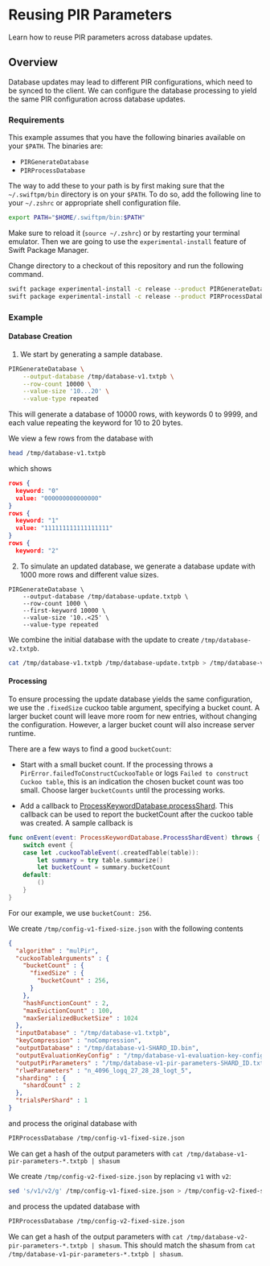# Reusing PIR Parameters

Learn how to reuse PIR parameters across database updates.

## Overview
Database updates may lead to different PIR configurations, which need to be synced to the client.
We can configure the database processing to yield the same PIR configuration across database updates.

### Requirements
This example assumes that you have the following binaries available on your `$PATH`.
The binaries are:
 - `PIRGenerateDatabase`
 - `PIRProcessDatabase`

The way to add these to your path is by first making sure that the `~/.swiftpm/bin` directory is on your `$PATH`. To do
so, add the following line to your `~/.zshrc` or appropriate shell configuration file.
```sh
export PATH="$HOME/.swiftpm/bin:$PATH"
```
Make sure to reload it (`source ~/.zshrc`) or by restarting your terminal emulator. Then we are going to use the
`experimental-install` feature of Swift Package Manager.

Change directory to a checkout of this repository and run the following command.
```sh
swift package experimental-install -c release --product PIRGenerateDatabase
swift package experimental-install -c release --product PIRProcessDatabase
```

### Example
#### Database Creation

1. We start by generating a sample database.

```sh
PIRGenerateDatabase \
    --output-database /tmp/database-v1.txtpb \
    --row-count 10000 \
    --value-size '10...20' \
    --value-type repeated
```

This will generate a database of 10000 rows, with keywords 0 to 9999, and each value repeating the keyword for 10 to 20 bytes.

We view a few rows from the database with
```sh
head /tmp/database-v1.txtpb
```
which shows
```json
rows {
  keyword: "0"
  value: "000000000000000"
}
rows {
  keyword: "1"
  value: "111111111111111111"
}
rows {
  keyword: "2"
```

2. To simulate an updated database, we generate a database update with 1000 more rows and different value sizes.
```
PIRGenerateDatabase \
    --output-database /tmp/database-update.txtpb \
    --row-count 1000 \
    --first-keyword 10000 \
    --value-size '10..<25' \
    --value-type repeated
```

We combine the initial database with the update to create `/tmp/database-v2.txtpb`.
```sh
cat /tmp/database-v1.txtpb /tmp/database-update.txtpb > /tmp/database-v2.txtpb
```

#### Processing
To ensure processing the update database yields the same configuration, we use the `.fixedSize` cuckoo table argument, specifying a bucket count.
A larger bucket count will leave more room for new entries, without changing the configuration.
However, a larger bucket count will also increase server runtime.

There are a few ways to find a good `bucketCount`:
* Start with a small bucket count.
  If the processing throws a `PirError.failedToConstructCuckooTable` or logs `Failed to construct Cuckoo table`, this is an indication the chosen bucket count was too small.
  Choose larger `bucketCounts` until the processing works.

* Add a callback to [ProcessKeywordDatabase.processShard](https://swiftpackageindex.com/apple/swift-homomorphic-encryption/1.0.4/documentation/privateinformationretrieval/processkeyworddatabase/processshard(shard:with:)).
  This callback can be used to report the bucketCount after the cuckoo table was created.
A sample callback is
```swift
func onEvent(event: ProcessKeywordDatabase.ProcessShardEvent) throws {
    switch event {
    case let .cuckooTableEvent(.createdTable(table)):
        let summary = try table.summarize()
        let bucketCount = summary.bucketCount
    default:
        ()
    }
}
```

For our example, we use `bucketCount: 256`.

We create `/tmp/config-v1-fixed-size.json` with the following contents
```json
{
  "algorithm" : "mulPir",
  "cuckooTableArguments" : {
    "bucketCount" : {
      "fixedSize" : {
        "bucketCount" : 256,
      }
    },
    "hashFunctionCount" : 2,
    "maxEvictionCount" : 100,
    "maxSerializedBucketSize" : 1024
  },
  "inputDatabase" : "/tmp/database-v1.txtpb",
  "keyCompression" : "noCompression",
  "outputDatabase" : "/tmp/database-v1-SHARD_ID.bin",
  "outputEvaluationKeyConfig" : "/tmp/database-v1-evaluation-key-config.txtpb",
  "outputPirParameters" : "/tmp/database-v1-pir-parameters-SHARD_ID.txtpb",
  "rlweParameters" : "n_4096_logq_27_28_28_logt_5",
  "sharding" : {
    "shardCount" : 2
  },
  "trialsPerShard" : 1
}
```
and process the original database with
```sh
PIRProcessDatabase /tmp/config-v1-fixed-size.json
```

We can get a hash of the output parameters with `cat /tmp/database-v1-pir-parameters-*.txtpb | shasum`

We create `/tmp/config-v2-fixed-size.json` by replacing `v1` with `v2`:
```sh
sed 's/v1/v2/g' /tmp/config-v1-fixed-size.json > /tmp/config-v2-fixed-size.json
```
and process the updated database with
```sh
PIRProcessDatabase /tmp/config-v2-fixed-size.json
```
We can get a hash of the output parameters with `cat /tmp/database-v2-pir-parameters-*.txtpb | shasum`.
This should match the shasum from `cat /tmp/database-v1-pir-parameters-*.txtpb | shasum`.
